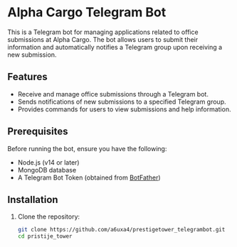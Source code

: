 # Alpha Cargo Telegram Bot

This is a Telegram bot for managing applications related to office submissions at Alpha Cargo. The bot allows users to submit their information and automatically notifies a Telegram group upon receiving a new submission.

## Features

- Receive and manage office submissions through a Telegram bot.
- Sends notifications of new submissions to a specified Telegram group.
- Provides commands for users to view submissions and help information.

## Prerequisites

Before running the bot, ensure you have the following:

- Node.js (v14 or later)
- MongoDB database
- A Telegram Bot Token (obtained from [BotFather](https://core.telegram.org/bots#botfather))

## Installation

1. Clone the repository:

   ```bash
   git clone https://github.com/a6uxa4/prestigetower_telegrambot.git
   cd pristije_tower
